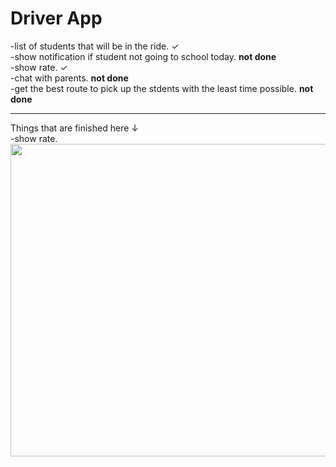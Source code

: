 # Driver App

-list of students that will be in the ride. <span>&#10003;</span>
<br>
-show notification if student not going to school today. <b>not done</b> 
<br>
-show rate. <span>&#10003;</span>
<br>
-chat with parents. <b>not done</b>
<br>
-get the best route to pick up the stdents with the least time possible. <b>not done</b>

<hr>
Things that are finished here <span>&#8595;</span> 
<br>
-show rate.
<img src="https://github.com/BoQasem/splash-screen/blob/main/explain/show-rate.gif" width="900" height="500">

